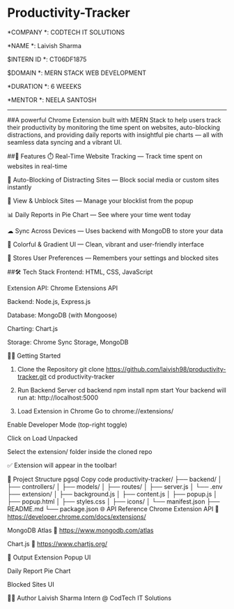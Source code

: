 # Productivity-Tracker

*COMPANY *: CODTECH IT SOLUTIONS

*NAME *: Laivish Sharma

$INTERN ID *: CT06DF1875 

$DOMAIN *: MERN STACK WEB DEVELOPMENT

*DURATION *: 6 WEEEKS

*MENTOR *: NEELA SANTOSH

---


##A powerful Chrome Extension built with MERN Stack to help users track their productivity by monitoring the time spent on websites, auto-blocking distractions, and providing daily reports with insightful pie charts — all with seamless data syncing and a vibrant UI.

##🚀 Features
⏱️ Real-Time Website Tracking — Track time spent on websites in real-time

🚫 Auto-Blocking of Distracting Sites — Block social media or custom sites instantly

👀 View & Unblock Sites — Manage your blocklist from the popup

📊 Daily Reports in Pie Chart — See where your time went today

☁ Sync Across Devices — Uses backend with MongoDB to store your data

🌈 Colorful & Gradient UI — Clean, vibrant and user-friendly interface

🧠 Stores User Preferences — Remembers your settings and blocked sites

##🛠️ Tech Stack
Frontend: HTML, CSS, JavaScript

Extension API: Chrome Extensions API

Backend: Node.js, Express.js

Database: MongoDB (with Mongoose)

Charting: Chart.js

Storage: Chrome Sync Storage, MongoDB

🧑‍💻 Getting Started

1. Clone the Repository
git clone https://github.com/laivish98/productivity-tracker.git
cd productivity-tracker

2. Run Backend Server
cd backend
npm install
npm start
Your backend will run at: http://localhost:5000

3. Load Extension in Chrome
Go to chrome://extensions/

Enable Developer Mode (top-right toggle)

Click on Load Unpacked

Select the extension/ folder inside the cloned repo

✅ Extension will appear in the toolbar!

📁 Project Structure
pgsql
Copy code
productivity-tracker/
├── backend/
│   ├── controllers/
│   ├── models/
│   ├── routes/
│   ├── server.js
│   └── .env
├── extension/
│   ├── background.js
│   ├── content.js
│   ├── popup.js
│   ├── popup.html
│   ├── styles.css
│   ├── icons/
│   └── manifest.json
├── README.md
└── package.json
🌐 API Reference
Chrome Extension API
📖 https://developer.chrome.com/docs/extensions/

MongoDB Atlas
📖 https://www.mongodb.com/atlas

Chart.js
📖 https://www.chartjs.org/

📸 Output
Extension Popup UI


Daily Report Pie Chart


Blocked Sites UI


👨‍💻 Author
Laivish Sharma
Intern @ CodTech IT Solutions

